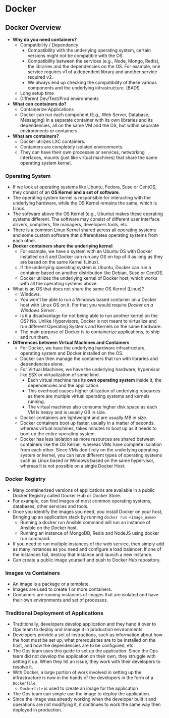 # Docker

## Docker Overview

- **Why do you need containers?**
  - Compatibility / Dependency
    - Compatibility with the underlying operating system, certain versions might not be compatible with the OS
    - Compatibility between the services (e.g., Node, Mongo, Redis), the libraries and the dependencies on the OS. For example, one service requires v1 of a dependent library and another service required v2.
    - We always end up checking the compatibility of these various components and the underlying infrastructure. (BAD!)
  - Long setup time
  - Different Dev/Test/Prod environments
- **What can containers do?**
  - Containerize Applications
  - Docker can run each component (E.g., Web Server, Database, Messaging) in a separate container with its own libraries and its dependencies, all on the same VM and the OS, but within separate environments or containers.
- **What are containers?**
  - Docker utilizes LXC containers.
  - Containers are completely isolated environments.
  - They can have their own processes or services, networking interfaces, mounts (just like virtual machines) that share the same operating system kernel.

### Operating System

- If we look at operating systems like Ubuntu, Fedora, Suse or CentOS, they consist of an **OS Kernel and a set of software**. 
- The operating system kernel is responsible for interacting with the underlying hardware, while the OS Kernel remains the same, which is Linux.
- The software above the OS Kernel (e.g., Ubuntu) makes these operating systems different. The software may consist of different user interface drivers, compilers, file managers, developers tools, etc.
- There is a common Linux Kernel shared across all operating systems and some custom software that differentiates operating systems from each other.
- **Docker containers share the underlying kernel**
    - For example, we have a system with an Ubuntu OS with Docker installed on it and Docker can run any OS on top of it as long as they are based on the same Kernel (Linux).
    - If the underlying operating system is Ubuntu, Docker can run a container based on another distribution like Debian, Suse or CentOS.
    - Docker utilizes the underlying kernel of Docker host, which works with all the operating systems above.
- What is an OS that does not share the same OS Kernel (Linux)?
    - Windows.
    - You won't be able to run a Windows based container on a Docker host with Linux OS on it. For that you would require *Docker on a Windows Server*.
    - Is it a disadvantage for not being able to run another kernel on the OS? No. Unlike Hypervisors, Docker is not meant to virtualize and run different Operating Systems and Kernels on the same hardware.
    - The main purpose of Docker is to containerize applications, to ship and run them.
- **Differences between Virtual Machines and Containers**
    - For Docker, we have the underlying hardware infrastructure, operating system and Docker installed on the OS.
    - Docker can then manage the containers that run with libraries and dependencies alone.
    - For Virtual Machines, we have the underlying hardware, hypervisor like ESX or virtualization of some kind. 
        - Each virtual machine has its **own operating system** inside it, the dependencies and the application.
        - This overhead causes higher utilization of underlying resources as there are multiple virtual operating systems and kernels running.
        - The virtual machines also consume higher disk space as each VM is heavy and is usually GB in size.
    - Docker containers are lightweight and are usually MB in size.
    - Docker containers boot up faster, usually in a matter of seconds, whereas virtual machines, takes minutes to boot up as it needs to boot up the entire operating system.
    - Docker has less isolation as more resources are shared between containers like the OS Kernel, whereas VMs have complete isolation from each other. Since VMs don't rely on the underlying operating system or kernel, you can have different types of operating systems such as Linux based or Windows based on the same hypervisor, whereas it is not possible on a single Docker Host.

### Docker Registry

- Many containerized versions of applications are available in a public Docker Registry called Docker Hub or Docker Store.
- For example, can find images of most common operating systems, databases, other services and tools.
- Once you identify the images you need, you install Docker on your host, Bringing up an application stack by running `docker run <image_name>`
  - Running a docker run Ansible command will run an instance of Ansible on the Docker host.
  - Running an instance of MongoDB, Redis and NodeJS using docker run command.
- If you need to run multiple instances of the web service, then simply add as many instances as you need and configure a load balancer. If one of the instances fail, destroy that instance and launch a new instance.
- Can create a public image yourself and push to Docker Hub repository.

### Images vs Containers

- An image is a package or a template.
- Images are used to create 1 or more containers.
- Containers are running instances of images that are isolated and have their own environments and set of processes.

### Traditional Deployment of Applications

- Traditionally, developers develop application and they hand it over to Ops team to deploy and manage it in production environments.
- Developers provide a set of instructions, such as information about how the host must be set up, what prerequisites are to be installed on the host, and how the dependencies are to be configured, etc.
- The Ops team uses this guide to set up the application. Since the Ops team did not develop the application on their own, they struggle with setting it up. When they hit an issue, they work with their developers to resolve it.
- With Docker, a large portion of work involved in setting up the infrastructure is now in the hands of the developers in the form of a `Dockerfile`.
  - `Dockerfile` is used to create an image for the application
- The Ops team can simple use the image to deploy the application. 
- Since the image was already working when the developer built it and operations are not modifying it, it continues to work the same way then deployed in production. 

